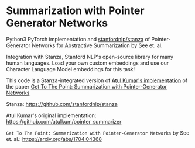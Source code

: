 # Summarization with Pointer Generator Networks
Python3 PyTorch implementation and [stanfordnlp/stanza]([https://github.com/stanfordnlp/stanza]) of Pointer-Generator Networks for Abstractive Summarization by See et. al.

Integration with Stanza, Stanford NLP's open-source library for many human languages. Load your own custom embeddings and use our Character Language Model embeddings for this task! 

This code is a Stanza-integrated version of [Atul Kumar's implementation]([url](https://github.com/atulkum/pointer_summarizer)) of the paper [Get To The Point: Summarization with Pointer-Generator Networks]([url](https://arxiv.org/abs/1704.04368))

Stanza: https://github.com/stanfordnlp/stanza

Atul Kumar's original implementation: https://github.com/atulkum/pointer_summarizer

`Get To The Point: Summarization with Pointer-Generator Networks` by See et. al.: https://arxiv.org/abs/1704.04368
